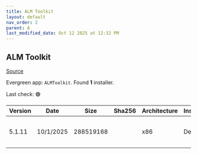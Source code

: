 ```yaml
---
title: ALM Toolkit
layout: default
nav_order: 2
parent: A
last_modified_date: Oct 12 2025 at 12:32 PM
---
```


## ALM Toolkit

[Source](https://github.com/microsoft/Analysis-Services)

Evergreen app: `ALMToolkit`. Found **1** installer.

Last check: 🟢

| Version | Date      | Size      | Sha256 | Architecture | InstallerType | Type | URI                                                                                                                                                                                        |
| ------- | --------- | --------- | ------ | ------------ | ------------- | ---- | ------------------------------------------------------------------------------------------------------------------------------------------------------------------------------------------ |
| 5.1.11  | 10/1/2025 | 288519168 |        | x86          | Default       | msi  | [https://github.com/microsoft/Analysis-Services/releases/download/5.1.11/AlmToolkitSetup.msi](https://github.com/microsoft/Analysis-Services/releases/download/5.1.11/AlmToolkitSetup.msi) |
